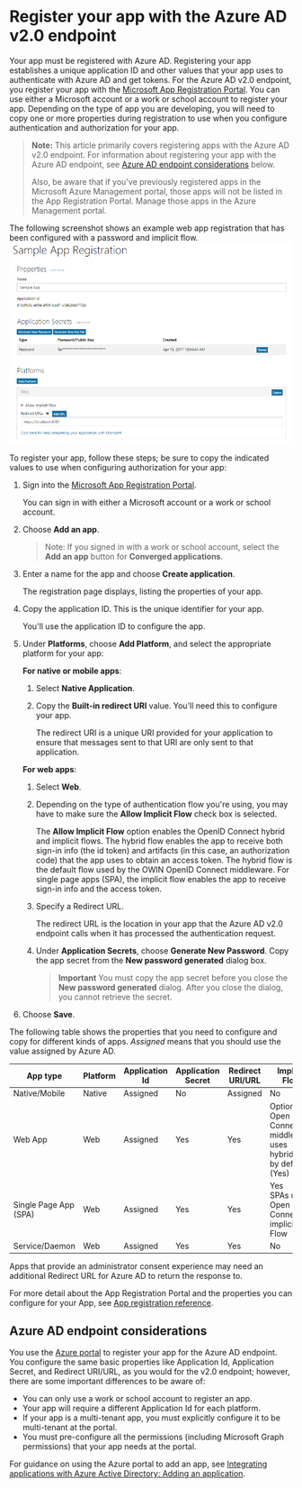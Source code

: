 ﻿# Register your app with the Azure AD v2.0 endpoint

Your app must be registered with Azure AD. Registering your app establishes a unique application ID and other values that your app uses to authenticate with Azure AD and get tokens. For the Azure AD v2.0 endpoint, you register your app with the [Microsoft App Registration Portal](https://apps.dev.microsoft.com). You can use either a Microsoft account or a work or school account to register your app. Depending on the type of app you are developing, you will need to copy one or more properties during registration to use when you configure authentication and authorization for your app. 


> **Note:** This article primarily covers registering apps with the Azure AD v2.0 endpoint. For information about registering your app with the Azure AD endpoint, see [Azure AD endpoint considerations](#azure-ad-endpoint-considerations) below.
> 
> Also, be aware that if you've previously registered apps in the Microsoft Azure Management portal, those apps will not be listed in the App Registration Portal. Manage those apps in the Azure Management portal. 


The following screenshot shows an example web app registration that has been configured with a password and implicit flow. 
![Web app registration with password and implicit grant.](./images/v2-web-registration.png)

To register your app, follow these steps; be sure to copy the indicated values to use when configuring authorization for your app:

1. Sign into the [Microsoft App Registration Portal](https://apps.dev.microsoft.com/).
   
    You can sign in with either a Microsoft account or a work or school account. 

2. Choose **Add an app**.
    > Note: If you signed in with a work or school account, select the **Add an app** button for **Converged applications**. 

3. Enter a name for the app and choose **Create application**.

	The registration page displays, listing the properties of your app.

4. Copy the application ID. This is the unique identifier for your app.

	You'll use the application ID to configure the app.

5. Under **Platforms**, choose **Add Platform**, and select the appropriate platform for your app:
	
	**For native or mobile apps**:

	1. Select **Native Application**.

	2. Copy the **Built-in redirect URI** value. You'll need this to configure your app.

		The redirect URI is a unique URI provided for your application to ensure that messages sent to that URI are only sent to that application. 

	**For web apps**:

	1. Select **Web**.

	2. Depending on the type of authentication flow you're using, you may have to make sure the **Allow Implicit Flow** check box is selected. 
		
		The **Allow Implicit Flow** option enables the OpenID Connect hybrid and implicit flows. The hybrid flow enables the app to receive both sign-in info (the id token) and artifacts (in this case, an authorization code) that the app uses to obtain an access token. The hybrid flow is the default flow used by the OWIN OpenID Connect middleware. For single page apps (SPA), the implicit flow enables the app to receive sign-in info and the access token. 

	3. Specify a Redirect URL.
		
		The redirect URL is the location in your app that the Azure AD v2.0 endpoint calls when it has processed the authentication request.

	4. Under **Application Secrets**, choose **Generate New Password**. Copy the app secret from the **New password generated** dialog box.
		> **Important** You must copy the app secret before you close the **New password generated** dialog. After you close the dialog, you cannot retrieve the secret. 
			
6. Choose **Save**.


The following table shows the properties that you need to configure and copy for different kinds of apps. _Assigned_ means that you should use the value assigned by Azure AD.


| App type | Platform | Application Id | Application Secret | Redirect URI/URL | Implicit Flow 
| --- | --- | --- | --- | --- | --- |
| Native/Mobile | Native | Assigned  | No | Assigned | No |
| Web App | Web | Assigned | Yes | Yes | Optional <br/>Open ID Connect middleware uses hybrid flow by default (Yes) | 
| Single Page App (SPA) | Web | Assigned | Yes | Yes | Yes <br/> SPAs use Open ID Connect implicit Flow |
| Service/Daemon | Web | Assigned | Yes | Yes | No |

Apps that provide an administrator consent experience may need an additional Redirect URL for Azure AD to return the response to.

For more detail about the App Registration Portal and the properties you can configure for your App, see [App registration reference](https://docs.microsoft.com/en-us/azure/active-directory/develop/active-directory-v2-registration-portal).  

## Azure AD endpoint considerations

You use the [Azure portal](https://aka.ms/aadapplist) to register your app for the Azure AD endpoint. You configure the same basic properties like Application Id, Application Secret, and Redirect URI/URL, as you would for the v2.0 endpoint; however, there are some important differences to be aware of: 

- You can only use a work or school account to register an app.
- Your app will require a different Application Id for each platform.
- If your app is a multi-tenant app, you must explicitly configure it to be multi-tenant at the portal.
- You must pre-configure all the permissions (including Microsoft Graph permissions) that your app needs at the portal. 

For guidance on using the Azure portal to add an app, see [Integrating applications with Azure Active Directory: Adding an application](https://docs.microsoft.com/azure/active-directory/develop/active-directory-integrating-applications#adding-an-application).
